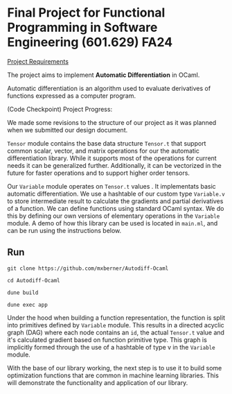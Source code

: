 # Final Project for Functional Programming in Software Engineering (601.629) FA24

[Project Requirements](https://pl.cs.jhu.edu/fpse/assignments/project.html)

The project aims to implement **Automatic Differentiation** in OCaml.

Automatic differentiation is an algorithm used to evaluate derivatives of functions expressed as a computer program. 

(Code Checkpoint) Project Progress: 

We made some revisions to the structure of our project as it was planned when we submitted our design document. 

`Tensor` module contains the base data structure `Tensor.t` that support common scalar, vector, and matrix operations for our the automatic differentiation library.
While it supports most of the operations for current needs it can be generalized further. Additionally, it can be vectorized in the future for faster operations and to support higher order tensors. 

Our `Variable` module operates on `Tensor.t` values . It implementats basic automatic differentiation. 
We use a hashtable of our custom type `Variable.v` to store intermediate result to calculate the gradients and partial derivatives of a function.
We can define functions using standard OCaml syntax. We do this by defining our own versions of elementary operations in the `Variable` module. 
A demo of how this library can be used is located in `main.ml`, and can be run using the instructions below.

## Run

```
git clone https://github.com/mxberner/Autodiff-Ocaml
```
```
cd Autodiff-Ocaml
```
```
dune build
```
```
dune exec app
```

Under the hood when building a function representation, the function is split into primitives defined by `Variable` module. 
This results in a directed acyclic graph (DAG) where each node contains an `id`, the actual `Tensor.t` value and it's calculated gradient based on function primitive type.
This graph is implicitly formed through the use of a hashtable of type v in the `Variable` module.

With the base of our library working, the next step is to use it to build some optimization functions that are common in machine learning libraries. This will demonstrate the functionality and application of our library.

